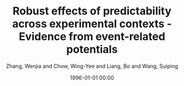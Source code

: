 ---
layout: post
title: Robust effects of predictability across experimental contexts - Evidence from event-related potentials

date: 1996-01-01 00:00
author: Zhang, Wenjia and Chow, Wing-Yee and Liang, Bo and Wang, Suiping
journal: Neuropsychologia

year: 2019
---
